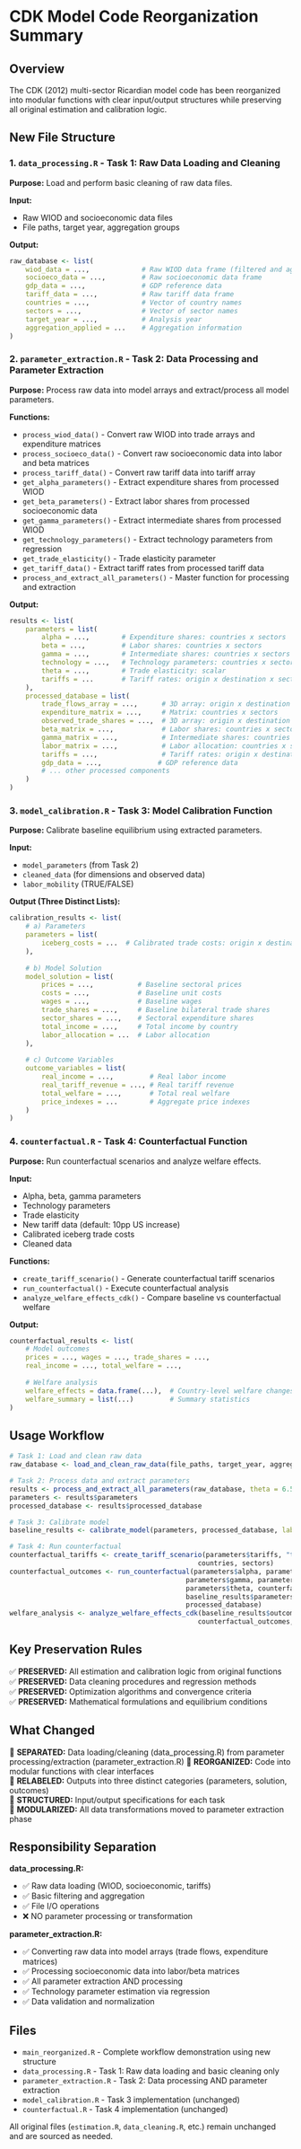 # CDK Model Code Reorganization Summary

## Overview
The CDK (2012) multi-sector Ricardian model code has been reorganized into modular functions with clear input/output structures while preserving all original estimation and calibration logic.

## New File Structure

### 1. `data_processing.R` - Task 1: Raw Data Loading and Cleaning
**Purpose:** Load and perform basic cleaning of raw data files.

**Input:** 
- Raw WIOD and socioeconomic data files
- File paths, target year, aggregation groups

**Output:**
```r
raw_database <- list(
    wiod_data = ...,             # Raw WIOD data frame (filtered and aggregated)
    socioeco_data = ...,         # Raw socioeconomic data frame
    gdp_data = ...,              # GDP reference data
    tariff_data = ...,           # Raw tariff data frame
    countries = ...,             # Vector of country names
    sectors = ...,               # Vector of sector names  
    target_year = ...,           # Analysis year
    aggregation_applied = ...    # Aggregation information
)
```

### 2. `parameter_extraction.R` - Task 2: Data Processing and Parameter Extraction
**Purpose:** Process raw data into model arrays and extract/process all model parameters.

**Functions:**
- `process_wiod_data()` - Convert raw WIOD into trade arrays and expenditure matrices
- `process_socioeco_data()` - Convert raw socioeconomic data into labor and beta matrices
- `process_tariff_data()` - Convert raw tariff data into tariff array
- `get_alpha_parameters()` - Extract expenditure shares from processed WIOD
- `get_beta_parameters()` - Extract labor shares from processed socioeconomic data
- `get_gamma_parameters()` - Extract intermediate shares from processed WIOD
- `get_technology_parameters()` - Extract technology parameters from regression
- `get_trade_elasticity()` - Trade elasticity parameter
- `get_tariff_data()` - Extract tariff rates from processed tariff data
- `process_and_extract_all_parameters()` - Master function for processing and extraction

**Output:**
```r
results <- list(
    parameters = list(
        alpha = ...,        # Expenditure shares: countries x sectors
        beta = ...,         # Labor shares: countries x sectors
        gamma = ...,        # Intermediate shares: countries x sectors x sectors
        technology = ...,   # Technology parameters: countries x sectors
        theta = ...,        # Trade elasticity: scalar
        tariffs = ...       # Tariff rates: origin x destination x sector
    ),
    processed_database = list(
        trade_flows_array = ...,      # 3D array: origin x destination x sector
        expenditure_matrix = ...,     # Matrix: countries x sectors
        observed_trade_shares = ...,  # 3D array: origin x destination x sector
        beta_matrix = ...,            # Labor shares: countries x sectors
        gamma_matrix = ...,           # Intermediate shares: countries x sectors x sectors
        labor_matrix = ...,           # Labor allocation: countries x sectors
        tariffs = ...,                # Tariff rates: origin x destination x sector
        gdp_data = ...,              # GDP reference data
        # ... other processed components
    )
)
```

### 3. `model_calibration.R` - Task 3: Model Calibration Function
**Purpose:** Calibrate baseline equilibrium using extracted parameters.

**Input:** 
- `model_parameters` (from Task 2)
- `cleaned_data` (for dimensions and observed data)
- `labor_mobility` (TRUE/FALSE)

**Output (Three Distinct Lists):**
```r
calibration_results <- list(
    # a) Parameters
    parameters = list(
        iceberg_costs = ...  # Calibrated trade costs: origin x destination x sector
    ),
    
    # b) Model Solution  
    model_solution = list(
        prices = ...,           # Baseline sectoral prices
        costs = ...,            # Baseline unit costs  
        wages = ...,            # Baseline wages
        trade_shares = ...,     # Baseline bilateral trade shares
        sector_shares = ...,    # Sectoral expenditure shares
        total_income = ...,     # Total income by country
        labor_allocation = ...  # Labor allocation
    ),
    
    # c) Outcome Variables
    outcome_variables = list(
        real_income = ...,         # Real labor income
        real_tariff_revenue = ..., # Real tariff revenue
        total_welfare = ...,       # Total real welfare  
        price_indexes = ...        # Aggregate price indexes
    )
)
```

### 4. `counterfactual.R` - Task 4: Counterfactual Function
**Purpose:** Run counterfactual scenarios and analyze welfare effects.

**Input:**
- Alpha, beta, gamma parameters
- Technology parameters  
- Trade elasticity
- New tariff data (default: 10pp US increase)
- Calibrated iceberg trade costs
- Cleaned data

**Functions:**
- `create_tariff_scenario()` - Generate counterfactual tariff scenarios
- `run_counterfactual()` - Execute counterfactual analysis
- `analyze_welfare_effects_cdk()` - Compare baseline vs counterfactual welfare

**Output:**
```r
counterfactual_results <- list(
    # Model outcomes
    prices = ..., wages = ..., trade_shares = ..., 
    real_income = ..., total_welfare = ...,
    
    # Welfare analysis
    welfare_effects = data.frame(...),  # Country-level welfare changes
    welfare_summary = list(...)         # Summary statistics
)
```

## Usage Workflow

```r
# Task 1: Load and clean raw data
raw_database <- load_and_clean_raw_data(file_paths, target_year, aggregation_groups)

# Task 2: Process data and extract parameters  
results <- process_and_extract_all_parameters(raw_database, theta = 6.53)
parameters <- results$parameters
processed_database <- results$processed_database

# Task 3: Calibrate model
baseline_results <- calibrate_model(parameters, processed_database, labor_mobility = TRUE)

# Task 4: Run counterfactual
counterfactual_tariffs <- create_tariff_scenario(parameters$tariffs, "trump_10pp", 
                                               countries, sectors)
counterfactual_outcomes <- run_counterfactual(parameters$alpha, parameters$beta, 
                                            parameters$gamma, parameters$technology,
                                            parameters$theta, counterfactual_tariffs,
                                            baseline_results$parameters$iceberg_costs,
                                            processed_database)
welfare_analysis <- analyze_welfare_effects_cdk(baseline_results$outcome_variables,
                                               counterfactual_outcomes, countries)
```

## Key Preservation Rules

✅ **PRESERVED:** All estimation and calibration logic from original functions  
✅ **PRESERVED:** Data cleaning procedures and regression methods  
✅ **PRESERVED:** Optimization algorithms and convergence criteria  
✅ **PRESERVED:** Mathematical formulations and equilibrium conditions  

## What Changed

🔄 **SEPARATED:** Data loading/cleaning (data_processing.R) from parameter processing/extraction (parameter_extraction.R)
🔄 **REORGANIZED:** Code into modular functions with clear interfaces  
🔄 **RELABELED:** Outputs into three distinct categories (parameters, solution, outcomes)  
🔄 **STRUCTURED:** Input/output specifications for each task  
🔄 **MODULARIZED:** All data transformations moved to parameter extraction phase

## Responsibility Separation

**data_processing.R:** 
- ✅ Raw data loading (WIOD, socioeconomic, tariffs)
- ✅ Basic filtering and aggregation 
- ✅ File I/O operations
- ❌ NO parameter processing or transformation

**parameter_extraction.R:**
- ✅ Converting raw data into model arrays (trade flows, expenditure matrices)
- ✅ Processing socioeconomic data into labor/beta matrices
- ✅ All parameter extraction AND processing
- ✅ Technology parameter estimation via regression
- ✅ Data validation and normalization

## Files
- `main_reorganized.R` - Complete workflow demonstration using new structure
- `data_processing.R` - Task 1: Raw data loading and basic cleaning only
- `parameter_extraction.R` - Task 2: Data processing AND parameter extraction 
- `model_calibration.R` - Task 3 implementation (unchanged)
- `counterfactual.R` - Task 4 implementation (unchanged)

All original files (`estimation.R`, `data_cleaning.R`, etc.) remain unchanged and are sourced as needed.
